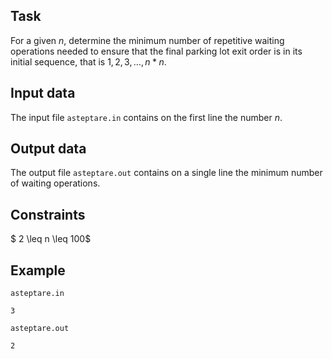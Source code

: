 ## Task

For a given $n$, determine the minimum number of repetitive waiting operations needed to ensure that the final parking lot exit order is in its initial sequence, that is $1,2,3,\dots,n*n$.

## Input data

The input file `asteptare.in` contains on the first line the number $n$.

## Output data

The output file `asteptare.out` contains on a single line the minimum number of waiting operations.

## Constraints

$ 2 \leq n \leq 100$

## Example

`asteptare.in`
```
3
```

`asteptare.out`
```
2
```